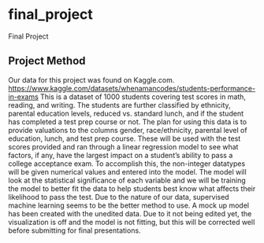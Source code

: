 # final_project
Final Project

## Project Method

Our data for this project was found on Kaggle.com. https://www.kaggle.com/datasets/whenamancodes/students-performance-in-exams
This is a dataset of 1000 students covering test scores in math, reading, and writing. The students are further classified by ethnicity, parental education levels, reduced vs. standard lunch, and if the student has completed a test prep course or not. 
The plan for using this data is to provide valuations to the columns gender, race/ethnicity, parental level of education, lunch, and test prep course. These will be used with the test scores provided and ran through a linear regression model to see what factors, if any, have the largest impact on a student’s ability to pass a college acceptance exam. 
To accomplish this, the non-integer datatypes will be given numerical values and entered into the model.
The model will look at the statistical significance of each variable and we will be training the model to better fit the data to help students best know what affects their likelihood to pass the test. Due to the nature of our data, supervised machine learning seems to be the better method to use. 
A mock up model has been created with the unedited data. Due to it not being edited yet, the visualization is off and the model is not fitting, but this will be corrected well before submitting for final presentations. 
